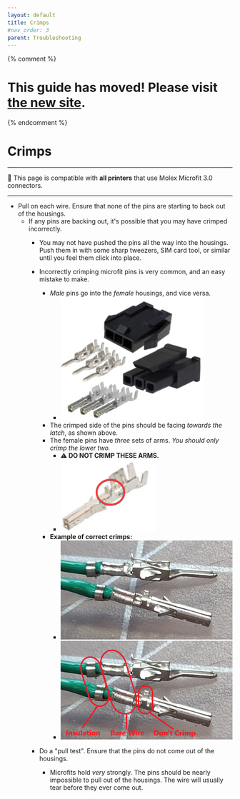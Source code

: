 ```yaml
---
layout: default
title: Crimps
#nav_order: 3
parent: Troubleshooting
---
```

{% comment %} 
# This guide has moved! Please visit [the new site](http://ellis3dp.com/Print-Tuning-Guide/).
{% endcomment %}
# Crimps
---
:dizzy: This page is compatible with **all printers** that use Molex Microfit 3.0 connectors.

---
- Pull on each wire. Ensure that none of the pins are starting to back out of the housings.
    - If any pins are backing out, it's possible that you may have crimped incorrectly. 
        - You may not have pushed the pins all the way into the housings. Push them in with some sharp tweezers, SIM card tool, or similar until you feel them click into place.
        - Incorrectly crimping microfit pins is very common, and an easy mistake to make.
            - *Male* pins go into the *female* housings, and vice versa.
                - ![](./images/crimps/Microfit-Housings.jpg)
            - The crimped side of the pins should be facing *towards the latch*, as shown above.
            - The female pins have *three* sets of arms. *You should only crimp the lower two.*
                - **:warning: DO NOT CRIMP THESE ARMS.**
                - ![](./images/crimps/Microfit-Female.png)
            - **Example of correct crimps:**
                - ![](./images/crimps/Microfit-Crimps.png)
                - ![](./images/crimps/Microfit-Crimps-Annotated.png)

        - Do a "pull test". Ensure that the pins do not come out of the housings. 
            - Microfits hold *very* strongly. The pins should be nearly impossible to pull out of the housings. The wire will usually tear before they ever come out.

